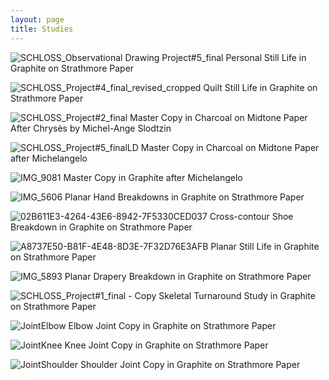 ```yaml
---
layout: page
title: Studies
---
```

![SCHLOSS_Observational Drawing Project#5_final](https://github.com/patchschloss/patchschloss.github.io/assets/14957489/c78d2c37-cba9-4647-a805-1ec1b277bf8e)
Personal Still Life in Graphite on Strathmore Paper

![SCHLOSS_Project#4_final_revised_cropped](https://github.com/patchschloss/patchschloss.github.io/assets/14957489/d9c24d5d-6fe5-459b-9456-1e162ef5198f)
Quilt Still Life in Graphite on Strathmore Paper

![SCHLOSS_Project#2_final](https://github.com/patchschloss/patchschloss.github.io/assets/14957489/c9d56d81-05cc-4297-929b-6f5a163fa89d)
Master Copy in Charcoal on Midtone Paper After Chrysès by Michel-Ange Slodtzin

![SCHLOSS_Project#5_finalLD](https://github.com/patchschloss/patchschloss.github.io/assets/14957489/51366a35-0d4f-43f1-9173-26a8ad0221dc)
Master Copy in Charcoal on Midtone Paper after Michelangelo

![IMG_9081](https://github.com/patchschloss/patchschloss.github.io/assets/14957489/551ca74e-8b90-46d3-98b4-7b57c2e6f612)
Master Copy in Graphite after Michelangelo

![IMG_5606](https://github.com/patchschloss/patchschloss.github.io/assets/14957489/f00f334b-6218-47d0-8e71-e6da89a2f852)
Planar Hand Breakdowns in Graphite on Strathmore Paper

![02B611E3-4264-43E6-8942-7F5330CED037](https://github.com/patchschloss/patchschloss.github.io/assets/14957489/33292a27-acd3-468e-ace9-2c59bfdd5c0d)
Cross-contour Shoe Breakdown in Graphite on Strathmore Paper

![A8737E50-B81F-4E48-8D3E-7F32D76E3AFB](https://github.com/patchschloss/patchschloss.github.io/assets/14957489/206aea71-2672-47c7-a6f6-850bda1dc734)
Planar Still Life in Graphite on Strathmore Paper

![IMG_5893](https://github.com/patchschloss/patchschloss.github.io/assets/14957489/69caa023-6187-45a6-93c9-b028e6487516)
Planar Drapery Breakdown in Graphite on Strathmore Paper

![SCHLOSS_Project#1_final - Copy](https://github.com/patchschloss/patchschloss.github.io/assets/14957489/637d922e-c49e-419c-9b80-f3a6640f117c)
Skeletal Turnaround Study in Graphite on Strathmore Paper

![JointElbow](https://github.com/patchschloss/patchschloss.github.io/assets/14957489/96db504d-3c97-4114-84b9-3e8032dc2810)
Elbow Joint Copy in Graphite on Strathmore Paper

![JointKnee](https://github.com/patchschloss/patchschloss.github.io/assets/14957489/dee39de8-fdc3-4ca3-95d6-1f44fec3a5b2)
Knee Joint Copy in Graphite on Strathmore Paper

![JointShoulder](https://github.com/patchschloss/patchschloss.github.io/assets/14957489/58a42748-20f9-47ad-afa0-dfd3bd54001e)
Shoulder Joint Copy in Graphite on Strathmore Paper

